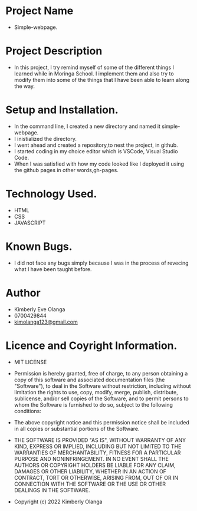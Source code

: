 # Project Name
- Simple-webpage.

# Project Description
- In this project, I try remind myself of some of the different things I learned while in Moringa School. I implement them and also try to modify them into some of the things that I have been able to learn along the way.

# Setup and Installation.
- In the command line, I created a new directory and named it simple-webpage.
- I inistialized the directory.
- I went ahead and created a repository,to nest the project, in github. 
- I started coding in my choice editor which is VSCode, Visual Studio Code.
- When I was satisfied with how my code looked like I deployed it using the github pages in other words,gh-pages.

# Technology Used.
- HTML
- CSS
- JAVASCRIPT

# Known Bugs.
- I did not face any bugs simply because I was in the process of revecing what I have been taught before.

# Author
- Kimberly Eve Olanga
- 0700429844
- kimolanga123@gmail.com

# Licence and Coyright Information.
- MIT LICENSE

- Permission is hereby granted, free of charge, to any person obtaining a copy of this software and associated documentation files (the "Software"), to deal in the Software without restriction, including without limitation the rights to use, copy, modify, merge, publish, distribute, sublicense, and/or sell copies of the Software, and to permit persons to whom the Software is furnished to do so, subject to the following conditions:

- The above copyright notice and this permission notice shall be included in all copies or substantial portions of the Software.

- THE SOFTWARE IS PROVIDED "AS IS", WITHOUT WARRANTY OF ANY KIND, EXPRESS OR IMPLIED, INCLUDING BUT NOT LIMITED TO THE WARRANTIES OF MERCHANTABILITY, FITNESS FOR A PARTICULAR PURPOSE AND NONINFRINGEMENT. IN NO EVENT SHALL THE AUTHORS OR COPYRIGHT HOLDERS BE LIABLE FOR ANY CLAIM, DAMAGES OR OTHER LIABILITY, WHETHER IN AN ACTION OF CONTRACT, TORT OR OTHERWISE, ARISING FROM, OUT OF OR IN CONNECTION WITH THE SOFTWARE OR THE USE OR OTHER DEALINGS IN THE SOFTWARE.

- Copyright (c) 2022 Kimberly Olanga